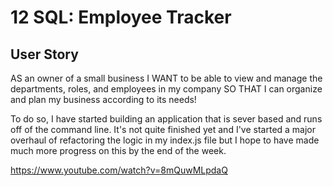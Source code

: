 # 12 SQL: Employee Tracker

## User Story

AS an owner of a small business
I WANT to be able to view and manage the departments, roles, and employees in my company
SO THAT I can organize and plan my business according to its needs!

To do so, I have started building an application that is sever based and runs off of the command line. It's not quite finished yet and I've started a major overhaul of refactoring the logic in my index.js file but I hope to have made much more progress on this by the end of the week.

https://www.youtube.com/watch?v=8mQuwMLpdaQ

